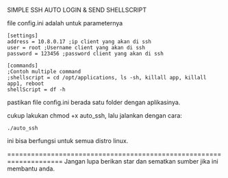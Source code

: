 SIMPLE SSH AUTO LOGIN & SEND SHELLSCRIPT

file config.ini adalah untuk parameternya

```
[settings]
address = 10.8.0.17 ;ip client yang akan di ssh
user = root ;Username client yang akan di ssh
password = 123456 ;password client yang akan di ssh

[commands]
;Contoh multiple command
;shellscript = cd /opt/applications, ls -sh, killall app, killall app1, reboot
shellScript = df -h
```

pastikan file config.ini berada satu folder dengan aplikasinya.

cukup lakukan chmod +x auto_ssh, lalu jalankan dengan cara:
```
./auto_ssh
```

ini bisa berfungsi untuk semua distro linux.

====================================================================
Jangan lupa berikan star dan sematkan sumber jika ini membantu anda.